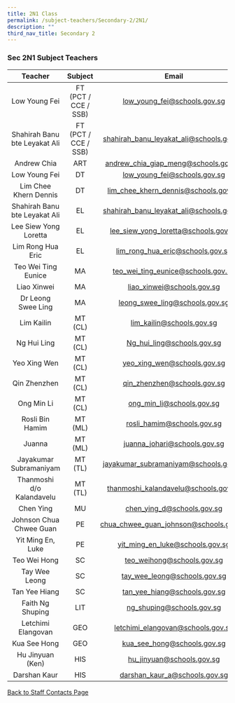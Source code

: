 ```yaml
---
title: 2N1 Class
permalink: /subject-teachers/Secondary-2/2N1/
description: ""
third_nav_title: Secondary 2
---
```

### Sec 2N1 Subject Teachers

| Teacher | Subject | Email |
|:---:|:---:|:---:|
| Low Young Fei | FT (PCT / CCE / SSB) | low_young_fei@schools.gov.sg |
| Shahirah Banu bte Leyakat Ali | FT (PCT / CCE / SSB) | shahirah_banu_leyakat_ali@schools.gov.sg |
| Andrew Chia | ART | andrew_chia_giap_meng@schools.gov.sg |
| Low Young Fei | DT | low_young_fei@schools.gov.sg |
| Lim Chee Khern Dennis | DT | lim_chee_khern_dennis@schools.gov.sg |
| Shahirah Banu bte Leyakat Ali | EL | shahirah_banu_leyakat_ali@schools.gov.sg |
| Lee Siew Yong Loretta | EL | lee_siew_yong_loretta@schools.gov.sg |
| Lim Rong Hua Eric | EL | lim_rong_hua_eric@schools.gov.sg |
| Teo Wei Ting Eunice | MA | teo_wei_ting_eunice@schools.gov.sg |
| Liao Xinwei | MA | liao_xinwei@schools.gov.sg |
| Dr Leong Swee Ling | MA | leong_swee_ling@schools.gov.sg |
| Lim Kailin | MT (CL) | lim_kailin@schools.gov.sg |
| Ng Hui Ling | MT (CL) | Ng_hui_ling@schools.gov.sg |
| Yeo Xing Wen | MT (CL) | yeo_xing_wen@schools.gov.sg |
| Qin Zhenzhen | MT (CL) | qin_zhenzhen@schools.gov.sg |
| Ong Min Li | MT (CL) | ong_min_li@schools.gov.sg |
| Rosli Bin Hamim | MT (ML) | rosli_hamim@schools.gov.sg |
| Juanna | MT (ML) | juanna_johari@schools.gov.sg |
|  Jayakumar Subramaniyam | MT (TL) |  jayakumar_subramaniyam@schools.gov.sg |
| Thanmoshi d/o Kalandavelu | MT (TL) | thanmoshi_kalandavelu@schools.gov.sg |
| Chen Ying | MU | chen_ying_d@schools.gov.sg |
| Johnson Chua Chwee Guan | PE | chua_chwee_guan_johnson@schools.gov.sg |
| Yit Ming En, Luke | PE | yit_ming_en_luke@schools.gov.sg |
| Teo Wei Hong | SC | teo_weihong@schools.gov.sg |
| Tay Wee Leong | SC | tay_wee_leong@schools.gov.sg |
| Tan Yee Hiang | SC | tan_yee_hiang@schools.gov.sg |
| Faith Ng Shuping | LIT | ng_shuping@schools.gov.sg |
| Letchimi Elangovan | GEO | letchimi_elangovan@schools.gov.sg |
| Kua See Hong | GEO | kua_see_hong@schools.gov.sg |
| Hu Jinyuan (Ken) | HIS | hu_jinyuan@schools.gov.sg |
| Darshan Kaur | HIS | darshan_kaur_a@schools.gov.sg | 
 
[Back to Staff Contacts Page](https://staging.d1w3gt6qa53vq2.amplifyapp.com/about-us/school-staff-contacts/)